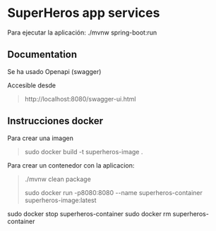 # SuperHeros app services
Para ejecutar la aplicación:
./mvnw spring-boot:run

## Documentation
Se ha usado Openapi (swagger)

Accesible desde
> http://localhost:8080/swagger-ui.html


## Instrucciones docker
Para crear una imagen

> sudo docker build -t superheros-image .

Para crear un contenedor con la aplicacion:
> ./mvnw clean package
>
> sudo docker run -p8080:8080 --name superheros-container superheros-image:latest

sudo docker stop superheros-container
sudo docker rm superheros-container

